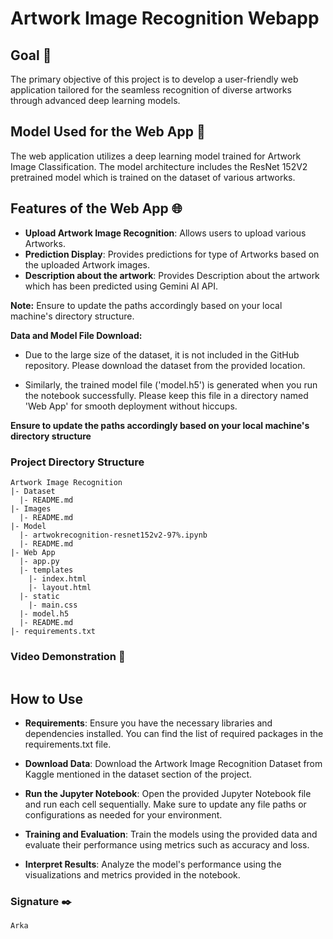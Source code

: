 # Artwork Image Recognition Webapp

## Goal 🎯

The primary objective of this project is to develop a user-friendly web application tailored for the seamless recognition of diverse artworks through advanced deep learning models.

## Model Used for the Web App 🧮

The web application utilizes a deep learning model trained for Artwork Image Classification. The model architecture includes the ResNet 152V2 pretrained model which is trained on the dataset of various artworks.

## Features of the Web App 🌐

- **Upload Artwork Image Recognition**: Allows users to upload various Artworks.
- **Prediction Display**: Provides predictions for type of Artworks based on the uploaded Artwork images.
- **Description about the artwork**: Provides Description about the artwork which has been predicted using Gemini AI API. 

**Note:** Ensure to update the paths accordingly based on your local machine's directory structure.

**Data and Model File Download:**

- Due to the large size of the dataset, it is not included in the GitHub repository. Please download the dataset from the provided location. 

- Similarly, the trained model file ('model.h5') is generated when you run the notebook successfully. Please keep this file in a directory named 'Web App' for smooth deployment without hiccups.

**Ensure to update the paths accordingly based on your local machine's directory structure**

### Project Directory Structure

```
Artwork Image Recognition
|- Dataset
  |- README.md
|- Images
  |- README.md
|- Model
  |- artwokrecognition-resnet152v2-97%.ipynb
  |- README.md
|- Web App
  |- app.py
  |- templates
    |- index.html
    |- layout.html
  |- static
    |- main.css
  |- model.h5
  |- README.md
|- requirements.txt
```
### Video Demonstration 🎥
[![]()](https://github.com/ArkaDutta-Maker/DL-Simplified/assets/52216225/a3799586-d42b-4a7d-956e-9cdb0c8bac23)

## How to Use

- **Requirements**: Ensure you have the necessary libraries and dependencies installed. You can find the list of required packages in the requirements.txt file.

- **Download Data**: Download the Artwork Image Recognition Dataset from Kaggle mentioned in the dataset section of the project.

- **Run the Jupyter Notebook**: Open the provided Jupyter Notebook file and run each cell sequentially. Make sure to update any file paths or configurations as needed for your environment.

- **Training and Evaluation**: Train the models using the provided data and evaluate their performance using metrics such as accuracy and loss.

- **Interpret Results**: Analyze the model's performance using the visualizations and metrics provided in the notebook.

### Signature ✒️

`Arka`

